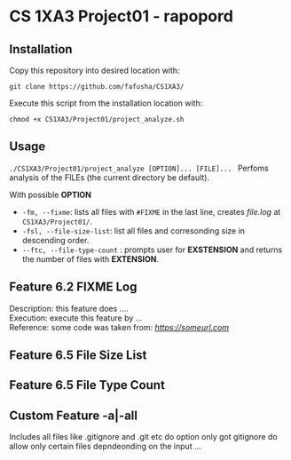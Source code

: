 #  CS 1XA3 Project01 - rapopord

## Installation
   Copy this repository into desired location with:  
   ```
   git clone https://github.com/fafusha/CS1XA3/
   ```
  
   Execute this script from the installation location with:  
   ```
   chmod +x CS1XA3/Project01/project_analyze.sh
   ````
 ## Usage
   `./CS1XA3/Project01/project_analyze [OPTION]... [FILE]... `
Perfoms analysis of the FILEs (the current directory be default).
   
With possible **OPTION**
* `-fm, --fixme`: lists all files with `#FIXME` in the last line, creates *file.log* at `CS1XA3/Project01/`.
* `-fsl, --file-size-list`: list all files and corresonding size in descending order.
* `--ftc, --file-type-count` : prompts user for **EXSTENSION** and returns the number of files with  **EXTENSION**.
      

## Feature 6.2 **FIXME Log**
 Description: this feature does ....  
 Execution: execute this feature by ...  
 Reference: some code was taken from: *https://someurl.com*  

   
## Feature 6.5 **File Size List**

## Feature 6.5 **File Type Count**

## Custom Feature -a|-all 
Includes all files like .gitignore and .git etc
do option only got gitignore do allow only certain files depndeonding on the input
  ...
